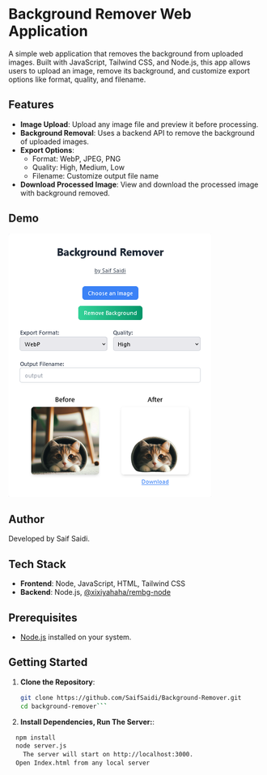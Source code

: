 # Background Remover Web Application

A simple web application that removes the background from uploaded images. Built with JavaScript, Tailwind CSS, and Node.js, this app allows users to upload an image, remove its background, and customize export options like format, quality, and filename.

## Features

- **Image Upload**: Upload any image file and preview it before processing.
- **Background Removal**: Uses a backend API to remove the background of uploaded images.
- **Export Options**:
  - Format: WebP, JPEG, PNG
  - Quality: High, Medium, Low
  - Filename: Customize output file name
- **Download Processed Image**: View and download the processed image with background removed.

## Demo

![Demo](https://github.com/SaifSaidi/Background-Remover/blob/main/Background-Remover%20by%20Saif%20Saidi.png?raw=true)

## Author

Developed by Saif Saidi.

## Tech Stack

- **Frontend**: Node, JavaScript, HTML, Tailwind CSS
- **Backend**: Node.js, [@xixiyahaha/rembg-node](https://www.npmjs.com/package/@xixiyahaha/rembg-node)

## Prerequisites

- [Node.js](https://nodejs.org/) installed on your system.

## Getting Started
1. **Clone the Repository**:
   ```bash
   git clone https://github.com/SaifSaidi/Background-Remover.git
   cd background-remover```
2. **Install Dependencies, Run The Server:**:
  ```bash
    npm install
    node server.js
      The server will start on http://localhost:3000.
    Open Index.html from any local server
